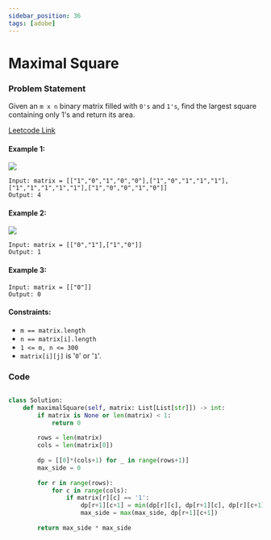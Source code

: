 ```yaml
---
sidebar_position: 36
tags: [adobe]
---
```


# Maximal Square

### Problem Statement

Given an `m x n` binary matrix filled with `0's` and `1's`, find the largest square containing only 1's and return its area.

[Leetcode Link](https://leetcode.com/problems/maximal-square/)

#### Example 1:

![](https://assets.leetcode.com/uploads/2020/11/26/max1grid.jpg)
```
Input: matrix = [["1","0","1","0","0"],["1","0","1","1","1"],["1","1","1","1","1"],["1","0","0","1","0"]]
Output: 4
```

#### Example 2:
![](https://assets.leetcode.com/uploads/2020/11/26/max2grid.jpg)
```
Input: matrix = [["0","1"],["1","0"]]
Output: 1
```

#### Example 3:

```
Input: matrix = [["0"]]
Output: 0
```

#### Constraints:

- `m == matrix.length`
- `n == matrix[i].length`
- `1 <= m, n <= 300`
- `matrix[i][j]` is '`0`' or '`1`'.

### Code

```python title="Python Code"

class Solution:
    def maximalSquare(self, matrix: List[List[str]]) -> int:
        if matrix is None or len(matrix) < 1:
            return 0
        
        rows = len(matrix)
        cols = len(matrix[0])
        
        dp = [[0]*(cols+1) for _ in range(rows+1)]
        max_side = 0
        
        for r in range(rows):
            for c in range(cols):
                if matrix[r][c] == '1':
                    dp[r+1][c+1] = min(dp[r][c], dp[r+1][c], dp[r][c+1]) + 1 # Be careful of the indexing since dp grid has additional row and column
                    max_side = max(max_side, dp[r+1][c+1])
                
        return max_side * max_side
                
```
